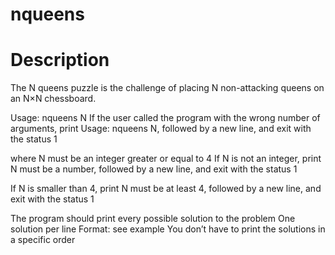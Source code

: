 nqueens
=======

Description
===========

The N queens puzzle is the challenge of placing N non-attacking
queens on an N×N chessboard.

Usage: nqueens N
If the user called the program with the wrong number of arguments,
print Usage: nqueens N, followed by a new line, and
exit with the status 1


where N must be an integer greater or equal to 4
If N is not an integer, print N must be a number,
followed by a new line, and exit with the status 1

If N is smaller than 4, print N must be at least 4,
followed by a new line, and exit with the status 1


The program should print every possible solution to the problem
One solution per line
Format: see example
You don’t have to print the solutions in a specific order